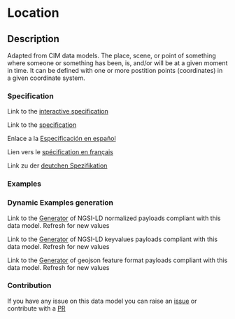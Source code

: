 # Location

## Description 

Adapted from CIM data models. The place, scene, or point of something where someone or something has been, is, and/or will be at a given moment in time. It can be defined with one or more postition points (coordinates) in a given coordinate system.
### Specification

Link to the [interactive specification](https://swagger.lab.fiware.org/?url=https://smart-data-models.github.io/dataModel.EnergyCIM/Location/swagger.yaml)

Link to the [specification](https://smart-data-models.github.io/dataModel.EnergyCIM/Location/doc/spec.md)

Enlace a la [Especificación en español](https://smart-data-models.github.io/dataModel.EnergyCIM/Location/doc/spec_ES.md)

Lien vers le [spécification en français](https://smart-data-models.github.io/dataModel.EnergyCIM/Location/doc/spec_FR.md)

Link zu der [deutchen Spezifikation](https://smart-data-models.github.io/dataModel.EnergyCIM/Location/doc/spec_DE.md)
### Examples
### Dynamic Examples generation

Link to the [Generator](https://smartdatamodels.org/extra/ngsi-ld_generator_v0.92.php?schemaUrl=https://raw.githubusercontent.com/smart-data-models/dataModel.EnergyCIM/master/Location/schema.json&email=info@smartdatamodels.org) of NGSI-LD normalized payloads compliant with this data model. Refresh for new values

Link to the [Generator](https://smartdatamodels.org/extra/ngsi-ld_generator_keyvalues_v0.92.php?schemaUrl=https://raw.githubusercontent.com/smart-data-models/dataModel.EnergyCIM/master/Location/schema.json&email=info@smartdatamodels.org) of NGSI-LD keyvalues payloads compliant with this data model. Refresh for new values

Link to the [Generator](https://smartdatamodels.org/extra/geojson_features_generator_v1.0.php?schemaUrl=https://raw.githubusercontent.com/smart-data-models/dataModel.EnergyCIM/master/Location/schema.json&email=info@smartdatamodels.org) of geojson feature format payloads compliant with this data model. Refresh for new values
### Contribution

 If you have any issue on this data model you can raise an [issue](https://github.com/smart-data-models/dataModel.EnergyCIM/issues)  or contribute with a [PR](https://github.com/smart-data-models/dataModel.EnergyCIM/pulls)